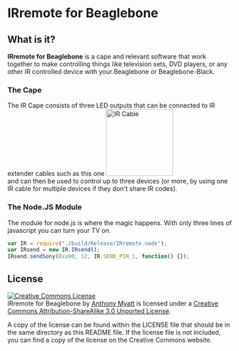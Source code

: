 # IRremote for Beaglebone


## What is it?

**IRremote for Beaglebone** is a cape and relevant software that work together to make controlling things like television sets, DVD players, or any other IR controlled device with your Beaglebone or Beaglebone-Black.

### The Cape
The IR Cape consists of three LED outputs that can be connected to IR extender cables such as this one
<img src="http://anthonymyatt.github.io/images/ir_cable.jpg" width="150px" alt="IR Cable"/>
<br/>
and can then be used to control up to three devices (or more, by using one IR cable for multiple devices if they don't share IR codes).

### The Node.JS Module
The module for node.js is where the magic happens. With only three lines of javascript you can turn your TV on.

```javascript
var IR = require("./build/Release/IRremote.node");
var IRsend = new IR.IRsend();
IRsend.sendSony(0xa90, 12, IR.SEND_PIN_1, function() {});
```


## License

<a rel="license" href="http://creativecommons.org/licenses/by-sa/3.0/deed.en_US"><img alt="Creative Commons License" style="border-width:0" src="http://i.creativecommons.org/l/by-sa/3.0/88x31.png" /></a><br /><span xmlns:dct="http://purl.org/dc/terms/" property="dct:title">IRremote for Beaglebone</span> by <a xmlns:cc="http://creativecommons.org/ns#" href="https://anthonymyatt.net" property="cc:attributionName" rel="cc:attributionURL">Anthony Myatt</a> is licensed under a <a rel="license" href="http://creativecommons.org/licenses/by-sa/3.0/deed.en_US">Creative Commons Attribution-ShareAlike 3.0 Unported License</a>.

A copy of the license can be found within the LICENSE file that should be in the same directory as this README file. If the license file is not included, you can find a copy of the license on the Creative Commons website.